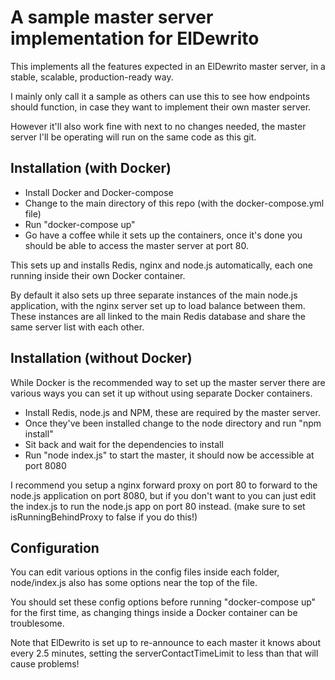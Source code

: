 # A sample master server implementation for ElDewrito

This implements all the features expected in an ElDewrito master server, in a stable, scalable, production-ready way.

I mainly only call it a sample as others can use this to see how endpoints should function, in case they want to implement their own master server.

However it'll also work fine with next to no changes needed, the master server I'll be operating will run on the same code as this git.

## Installation (with Docker)

- Install Docker and Docker-compose
- Change to the main directory of this repo (with the docker-compose.yml file)
- Run "docker-compose up"
- Go have a coffee while it sets up the containers, once it's done you should be able to access the master server at port 80.

This sets up and installs Redis, nginx and node.js automatically, each one running inside their own Docker container.

By default it also sets up three separate instances of the main node.js application, with the nginx server set up to load balance between them.
These instances are all linked to the main Redis database and share the same server list with each other.

## Installation (without Docker)

While Docker is the recommended way to set up the master server there are various ways you can set it up without using separate Docker containers.

- Install Redis, node.js and NPM, these are required by the master server.
- Once they've been installed change to the node directory and run "npm install"
- Sit back and wait for the dependencies to install
- Run "node index.js" to start the master, it should now be accessible at port 8080

I recommend you setup a nginx forward proxy on port 80 to forward to the node.js application on port 8080, but if you don't want to you can just edit the index.js to run the node.js app on port 80 instead. (make sure to set isRunningBehindProxy to false if you do this!)

## Configuration

You can edit various options in the config files inside each folder, node/index.js also has some options near the top of the file.

You should set these config options before running "docker-compose up" for the first time, as changing things inside a Docker container can be troublesome.

Note that ElDewrito is set up to re-announce to each master it knows about every 2.5 minutes, setting the serverContactTimeLimit to less than that will cause problems!